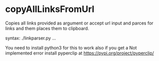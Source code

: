 # copyAllLinksFromUrl
Copies all links provided as argument or accept url input and parces for links and them places them to clipboard.

syntax: ./linkparser.py <url> <url2> ...

You need to install python3 for this to work
also if you get a Not implemented error install pyperclip at https://pypi.org/project/pyperclip/
